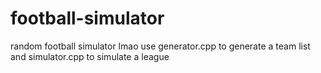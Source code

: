 # football-simulator
random football simulator lmao
use generator.cpp to generate a team list and simulator.cpp to simulate a league
